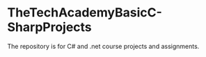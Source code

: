 # TheTechAcademyBasicC-SharpProjects
 The repository is for C# and .net course projects and assignments.
